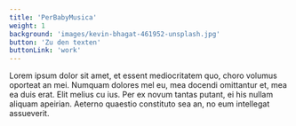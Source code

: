 ```yaml
---
title: 'PerBabyMusica'
weight: 1
background: 'images/kevin-bhagat-461952-unsplash.jpg'
button: 'Zu den texten'
buttonLink: 'work'
---
```


Lorem ipsum dolor sit amet, et essent mediocritatem quo, choro volumus oporteat an mei. Numquam dolores mel eu, mea docendi omittantur et, mea ea duis erat. Elit melius cu ius. Per ex novum tantas putant, ei his nullam aliquam apeirian. Aeterno quaestio constituto sea an, no eum intellegat assueverit.
